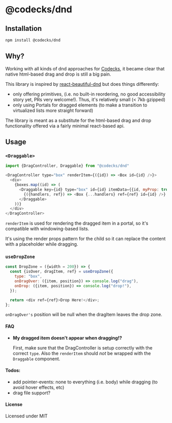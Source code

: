 # @codecks/dnd

## Installation

```bash
npm install @codecks/dnd
```

## Why?

Working with all kinds of dnd approaches for [Codecks](https://www.codecks.io), it became clear that native html-based drag and drop is still a big pain.

This library is inspired by [react-beautiful-dnd](https://github.com/atlassian/react-beautiful-dnd) but does things differently:

- only offering primitives, (i.e. no built-in reordering, no good accessibility story yet, PRs very welcome!). Thus, it's relatively small (< 7kb gzipped)
- only using Portals for dragged elements (to make a transition to virtualized lists more straight forward)

The library is meant as a substitute for the html-based drag and drop functionality offered via a fairly minimal react-based api.

## Usage

### `<Draggable>`

```js
import {DragController, Draggable} from "@codecks/dnd"

<DragController type="box" renderItem={({id}) => <Box id={id} />}>
  <div>
    {boxes.map((id) => (
      <Draggable key={id} type="box" id={id} itemData={{id, myProp: true}}>
        {({handlers, ref}) => <Box {...handlers} ref={ref} id={id} />}
      </Draggable>
    ))}
  </div>
</DragController>
```

`renderItem` is used for rendering the dragged item in a portal, so it's compatible with windowing-based lists.

It's using the render props pattern for the child so it can replace the content with a placeholder while dragging.

### `useDropZone`

```js
const DropZone = ({width = 200}) => {
  const {isOver, dragItem, ref} = useDropZone({
    type: "box",
    onDragOver: ({item, position}) => console.log("drag"),
    onDrop: ({item, position}) => console.log("drop!"),
  });

  return <div ref={ref}>Drop Here!</div>;
};
```

`onDragOver's` position will be null when the dragItem leaves the drop zone.

#### FAQ

- **My dragged item doesn't appear when dragging!?**

  First, make sure that the DragController is setup correctly with the correct `type`. Also the `renderItem` should _not_ be wrapped with the `Draggable` component.

#### Todos:

- add pointer-events: none to everything (i.e. body) while dragging (to avoid hover effects, etc)
- drag file support?

#### License

Licensed under MIT
